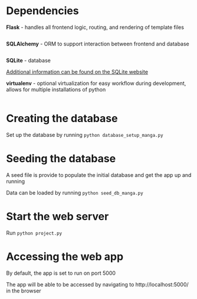 # Dependencies
**Flask** - handles all frontend logic, routing, and rendering of template files
```pip install Flask
```

**SQLAlchemy** - ORM to support interaction between frontend and database
```pip install SQLAlchemy
```

**SQLite** - database

[Additional information can be found on the SQLite website](https://www.sqlite.org/download.html)

**virtualenv** - optional virtualization for easy workflow during development, allows for multiple installations of python
```sudo pip install virtualenv
```

# Creating the database
Set up the database by running `python database_setup_manga.py`

# Seeding the database
A seed file is provide to populate the initial database and get the app up and running

Data can be loaded by running `python seed_db_manga.py `

# Start the web server
Run `python project.py`

# Accessing the web app
By default, the app is set to run on port 5000

The app will be able to be accessed by navigating to http://localhost:5000/ in the browser
